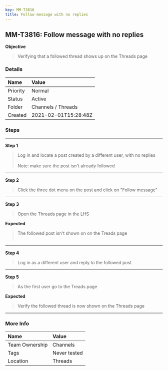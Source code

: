 ```yaml
---
key: MM-T3816
title: Follow message with no replies
---
```


## MM-T3816: Follow message with no replies

**Objective**

> <article>Verifying that a followed thread shows up on the Threads page</article>

### Details

| Name     | Value                |
| :------- | :------------------- |
| Priority | Normal               |
| Status   | Active               |
| Folder   | Channels / Threads   |
| Created  | 2021-02-01T15:28:48Z |

### Steps

<hr/>

**Step 1**

> <article>Log in and locate a post created by a different user, with no replies<br><br>Note: make sure the post isn't already followed</article>

<hr/>

**Step 2**

> <article>Click the three dot menu on the post and click on "Follow message"</article>

<hr/>

**Step 3**

> <article>Open the Threads page in the LHS</article>

**Expected**

> <article>The followed post isn't shown on on the Treads page<br><br></article>

<hr/>

**Step 4**

> <article>Log in as a different user and reply to the followed post</article>

<hr/>

**Step 5**

> <article>As the first user go to the Treads page</article>

**Expected**

> <article>Verify the followed thread is now shown on the Threads page</article>

<hr/>

### More Info

| Name           | Value        |
| :------------- | :----------- |
| Team Ownership | Channels     |
| Tags           | Never tested |
| Location       | Threads      |
